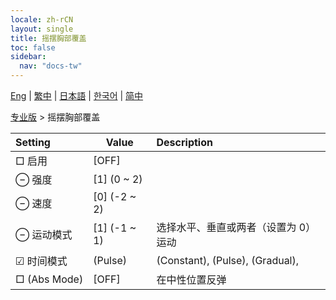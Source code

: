 ```yaml
---
locale: zh-rCN
layout: single
title: 摇摆胸部覆盖
toc: false
sidebar:
  nav: "docs-tw"
---
```

[Eng](/dancexr/menu/2025.4/actor/shake_boobs_overlay) | [繁中](/tw/dancexr/menu/2025.4/actor/shake_boobs_overlay) | [日本語](/jp/dancexr/menu/2025.4/actor/shake_boobs_overlay) | [한국어](/kr/dancexr/menu/2025.4/actor/shake_boobs_overlay) | [简中](/zh/dancexr/menu/2025.4/actor/shake_boobs_overlay)

[专业版](../menu#专业版) > 摇摆胸部覆盖



| Setting | Value | Description |
| :--- | --- | :--- |
|<nobr> □ 启用</nobr>| [OFF] | 
|<nobr> ⊖ 强度</nobr>| [1] (0 ~ 2) | 
|<nobr> ⊖ 速度</nobr>| [0] (-2 ~ 2) | 
|<nobr> ⊖ 运动模式</nobr>| [1] (-1 ~ 1) | 选择水平、垂直或两者（设置为 0）运动
|<nobr>☑ 时间模式</nobr>| (Pulse) | (Constant), (Pulse), (Gradual), 
|<nobr> □ (Abs Mode)</nobr>| [OFF] | 在中性位置反弹
